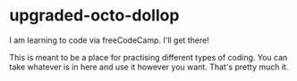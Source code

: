 # upgraded-octo-dollop
I am learning to code via freeCodeCamp. I'll get there! 

This is meant to be a place for practising different types of coding. You can take whatever is in here and use it however you want.
That's pretty much it.
